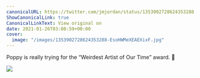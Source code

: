 ```yaml
---
canonicalURL: https://twitter.com/jmjordan/status/1353902728624353288
ShowCanonicalLink: true
CanonicalLinkText: View original on
date: 2021-01-26T03:08:59+00:00
cover:
  image: "/images/1353902728624353288-EsoHWMeXEAEXixF.jpg"
---
```

Poppy is really trying for the “Weirdest Artist of Our Time” award. 🎵 

![](/images/1353902728624353288-EsoHWMeXEAEXixF.jpg)